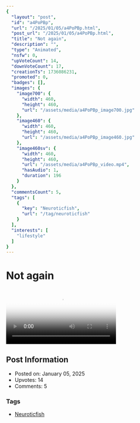 ```yaml
---
{
  "layout": "post",
  "id": "a4PoPBp",
  "url": "/2025/01/05/a4PoPBp.html",
  "post_url": "/2025/01/05/a4PoPBp.html",
  "title": "Not again",
  "description": "",
  "type": "Animated",
  "nsfw": 0,
  "upVoteCount": 14,
  "downVoteCount": 17,
  "creationTs": 1736086231,
  "promoted": 0,
  "badges": [],
  "images": {
    "image700": {
      "width": 460,
      "height": 460,
      "url": "/assets/media/a4PoPBp_image700.jpg"
    },
    "image460": {
      "width": 460,
      "height": 460,
      "url": "/assets/media/a4PoPBp_image460.jpg"
    },
    "image460sv": {
      "width": 460,
      "height": 460,
      "url": "/assets/media/a4PoPBp_video.mp4",
      "hasAudio": 1,
      "duration": 196
    }
  },
  "commentsCount": 5,
  "tags": [
    {
      "key": "Neuroticfish",
      "url": "/tag/neuroticfish"
    }
  ],
  "interests": [
    "lifestyle"
  ]
}
---
```


# Not again

<video controls playsinline loop poster="/assets/media/a4PoPBp_image460.jpg">
  <source src="/assets/media/a4PoPBp_video.mp4" type="video/mp4">
  Your browser does not support the video tag.
</video>

## Post Information

- Posted on: January 05, 2025
- Upvotes: 14
- Comments: 5

### Tags

- [Neuroticfish](/tag/Neuroticfish)
